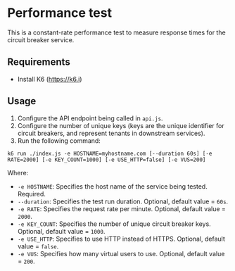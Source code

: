 # Performance test

This is a constant-rate performance test to measure response times for the circuit breaker service.

## Requirements

- Install K6 (https://k6.i)

## Usage

1. Configure the API endpoint being called in `api.js`.
2. Configure the number of unique keys (keys are the unique identifier for circuit breakers, and represent tenants in downstream services).
3. Run the following command:

```
k6 run ./index.js -e HOSTNAME=myhostname.com [--duration 60s] [-e RATE=2000] [-e KEY_COUNT=1000] [-e USE_HTTP=false] [-e VUS=200]
```

Where:

- `-e HOSTNAME`: Specifies the host name of the service being tested. Required.
- `--duration`: Specifies the test run duration. Optional, default value = `60s`.
- `-e RATE`: Specifies the request rate per minute. Optional, default value = `2000`.
- `-e KEY_COUNT`: Specifies the number of unique circuit breaker keys. Optional, default value = `1000`.
- `-e USE_HTTP`: Specifies to use HTTP instead of HTTPS. Optional, default value = `false`.
- `-e VUS`: Specifies how many virtual users to use. Optional, default value = `200`.
